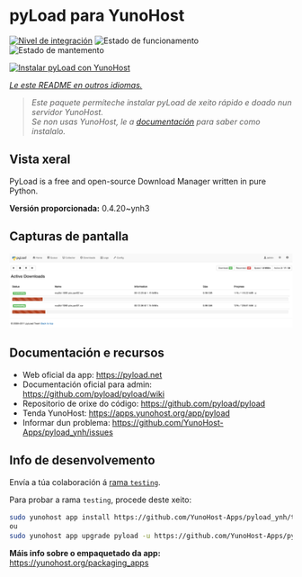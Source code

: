 <!--
NOTA: Este README foi creado automáticamente por <https://github.com/YunoHost/apps/tree/master/tools/readme_generator>
NON debe editarse manualmente.
-->

# pyLoad para YunoHost

[![Nivel de integración](https://dash.yunohost.org/integration/pyload.svg)](https://dash.yunohost.org/appci/app/pyload) ![Estado de funcionamento](https://ci-apps.yunohost.org/ci/badges/pyload.status.svg) ![Estado de mantemento](https://ci-apps.yunohost.org/ci/badges/pyload.maintain.svg)

[![Instalar pyLoad con YunoHost](https://install-app.yunohost.org/install-with-yunohost.svg)](https://install-app.yunohost.org/?app=pyload)

*[Le este README en outros idiomas.](./ALL_README.md)*

> *Este paquete permíteche instalar pyLoad de xeito rápido e doado nun servidor YunoHost.*  
> *Se non usas YunoHost, le a [documentación](https://yunohost.org/install) para saber como instalalo.*

## Vista xeral

PyLoad is a free and open-source Download Manager written in pure Python.


**Versión proporcionada:** 0.4.20~ynh3

## Capturas de pantalla

![Captura de pantalla de pyLoad](./doc/screenshots/sample.png)

## Documentación e recursos

- Web oficial da app: <https://pyload.net>
- Documentación oficial para admin: <https://github.com/pyload/pyload/wiki>
- Repositorio de orixe do código: <https://github.com/pyload/pyload>
- Tenda YunoHost: <https://apps.yunohost.org/app/pyload>
- Informar dun problema: <https://github.com/YunoHost-Apps/pyload_ynh/issues>

## Info de desenvolvemento

Envía a túa colaboración á [rama `testing`](https://github.com/YunoHost-Apps/pyload_ynh/tree/testing).

Para probar a rama `testing`, procede deste xeito:

```bash
sudo yunohost app install https://github.com/YunoHost-Apps/pyload_ynh/tree/testing --debug
ou
sudo yunohost app upgrade pyload -u https://github.com/YunoHost-Apps/pyload_ynh/tree/testing --debug
```

**Máis info sobre o empaquetado da app:** <https://yunohost.org/packaging_apps>
